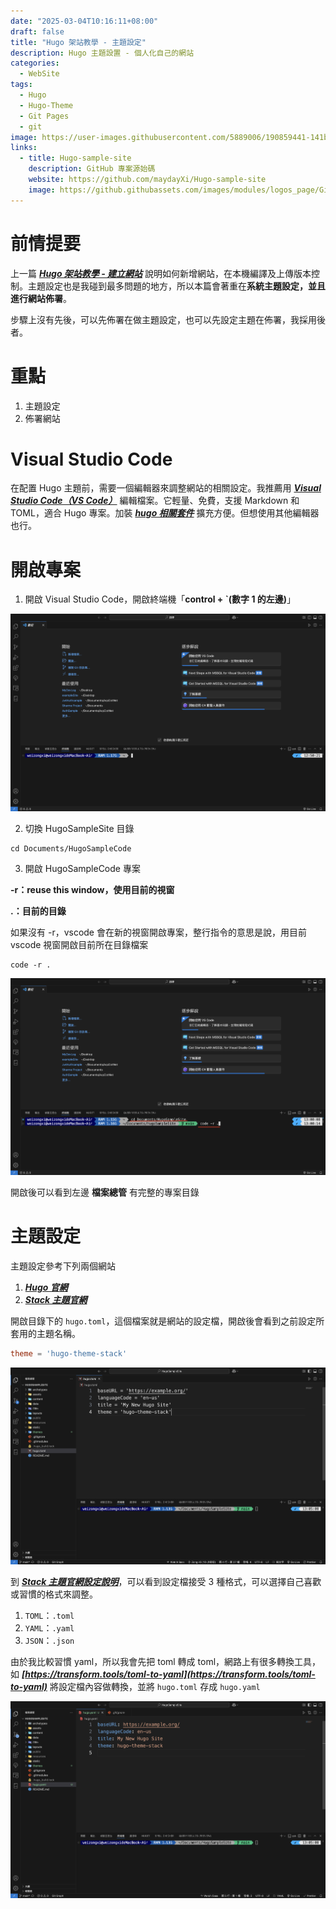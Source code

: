 ```yaml
---
date: "2025-03-04T10:16:11+08:00"
draft: false
title: "Hugo 架站教學 - 主題設定"
description: Hugo 主題設置 - 個人化自己的網站
categories:
  - WebSite
tags:
  - Hugo
  - Hugo-Theme
  - Git Pages
  - git
image: https://user-images.githubusercontent.com/5889006/190859441-141b5f81-8483-40d2-bd96-ebf85616a46d.png
links:
  - title: Hugo-sample-site
    description: GitHub 專案源始碼
    website: https://github.com/maydayXi/Hugo-sample-site
    image: https://github.githubassets.com/images/modules/logos_page/GitHub-Mark.png
---
```


# 前情提要

上一篇 **_[Hugo 架站教學 - 建立網站](/posts/hugo-new-site-tutorial)_** 說明如何新增網站，在本機編譯及上傳版本控制。主題設定也是我碰到最多問題的地方，所以本篇會著重在**系統主題設定，並且進行網站佈署**。

步驟上沒有先後，可以先佈署在做主題設定，也可以先設定主題在佈署，我採用後者。

# 重點

1. 主題設定
2. 佈署網站

# Visual Studio Code

在配置 Hugo 主題前，需要一個編輯器來調整網站的相關設定。我推薦用 **_[Visual Studio Code（VS Code）](https://code.visualstudio.com/)_** 編輯檔案。它輕量、免費，支援 Markdown 和 TOML，適合 Hugo 專案。加裝 **_[hugo 相關套件](https://gohugo.io/tools/editors/)_** 擴充方便。但想使用其他編輯器也行。

# 開啟專案

1. 開啟 Visual Studio Code，開啟終端機「**control + `(數字 1 的左邊)**」

![Visual Studio Code terminal](vscode-terninal.png)

2. 切換 HugoSampleSite 目錄

```shell
cd Documents/HugoSampleCode
```

3. 開啟 HugoSampleCode 專案

**-r：reuse this window，使用目前的視窗**

**.：目前的目錄**

如果沒有 -r，vscode 會在新的視窗開啟專案，整行指令的意思是說，用目前 vscode 視窗開啟目前所在目錄檔案

```shell
code -r .
```

![Visual Studio Code open HugoSampleSite](vscode-open-hugo-sample-site.png)

開啟後可以看到左邊 **檔案總管** 有完整的專案目錄

# 主題設定

主題設定參考下列兩個網站

1. **_[Hugo 官網](https://gohugo.io/)_**
2. **_[Stack 主題官網](https://stack.jimmycai.com/config/)_**

開啟目錄下的 `hugo.toml`，這個檔案就是網站的設定檔，開啟後會看到之前設定所套用的主題名稱。

```toml
theme = 'hugo-theme-stack'
```

![hugo.toml](hugo.toml.png)

到 **_[Stack 主題官網設定說明](https://stack.jimmycai.com/config/)_**，可以看到設定檔接受 3 種格式，可以選擇自己喜歡或習慣的格式來調整。

1. `TOML`：`.toml`
2. `YAML`：`.yaml`
3. `JSON`：`.json`

由於我比較習慣 yaml，所以我會先把 toml 轉成 toml，網路上有很多轉換工具，如 **_[https://transform.tools/toml-to-yaml](https://transform.tools/toml-to-yaml)_** 將設定檔內容做轉換，並將 `hugo.toml` 存成 `hugo.yaml`

![hugo.toml to hugo.yaml](toml-to-yaml.png)
